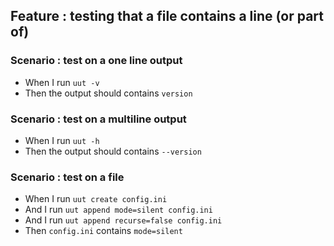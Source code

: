 ## Feature : testing that a file contains a line (or part of)

### Scenario : test on a one line output

  - When I run `uut -v`
  - Then the output should contains `version`

### Scenario : test on a multiline output

  - When I run `uut -h`
  - Then the output should contains `--version`

### Scenario : test on a file

  - When I run `uut create config.ini`
  - And I run `uut append mode=silent config.ini`
  - And I run `uut append recurse=false config.ini`
  - Then `config.ini` contains `mode=silent`

 
